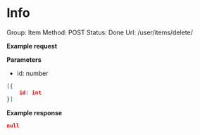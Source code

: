 # Info

Group: Item
Method: POST
Status: Done
Url: /user/items/delete/<id>

**Example request**

**Parameters**

- id: number

```json
[{
	id: int
}]
```

**Example response**

```json
null
```